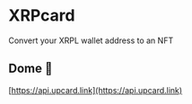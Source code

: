 # XRPcard


Convert your XRPL wallet address to an NFT

## Dome 🚀
[https://api.upcard.link](https://api.upcard.link) 
